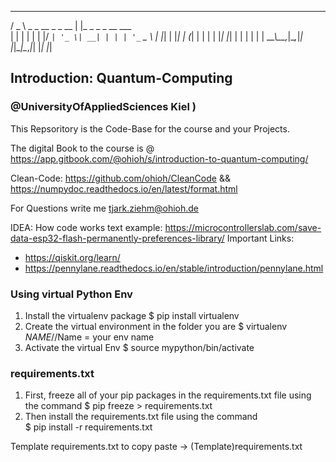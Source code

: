   ___                    _                   
 / _ \ _   _  __ _ _ __ | |_ _   _ _ __ ___  
| | | | | | |/ _` | '_ \| __| | | | '_ ` _ \ 
| |_| | |_| | (_| | | | | |_| |_| | | | | | |
 \__\_\\__,_|\__,_|_| |_|\__|\__,_|_| |_| |_|
                                             
## Introduction: Quantum-Computing
### @UniversityOfAppliedSciences Kiel )

This Repsoritory is the Code-Base for the course and your Projects.

The digital Book to the course is @ https://app.gitbook.com/@ohioh/s/introduction-to-quantum-computing/

Clean-Code: https://github.com/ohioh/CleanCode && 
            https://numpydoc.readthedocs.io/en/latest/format.html

For Questions write me tjark.ziehm@ohioh.de 


IDEA: How code works text example: https://microcontrollerslab.com/save-data-esp32-flash-permanently-preferences-library/
Important Links:
- https://qiskit.org/learn/
- https://pennylane.readthedocs.io/en/stable/introduction/pennylane.html


### Using virtual Python Env
1. Install the virtualenv package
    $ pip install virtualenv
2. Create the virtual environment in the folder you are
    $ virtualenv $NAME   //$Name = your env name
3. Activate the virtual Env
    $ source mypython/bin/activate


### requirements.txt 
1. First, freeze all of your pip packages in the requirements.txt file using the command
    $ pip freeze > requirements.txt
2. Then install the requirements.txt file using the command  
    $ pip install -r requirements.txt

Template requirements.txt to copy paste -> (Template)requirements.txt



